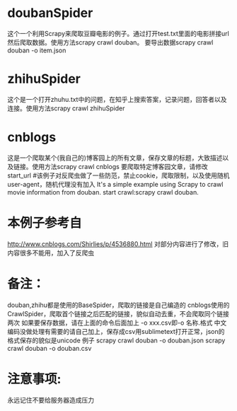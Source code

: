 # doubanSpider
这个一个利用Scrapy来爬取豆瓣电影的例子。通过打开test.txt里面的电影拼接url然后爬取数据。使用方法scrapy crawl douban。
要导出数据scrapy crawl douban -o item.json
# zhihuSpider
这个是一个打开zhuhu.txt中的问题，在知乎上搜索答案，记录问题，回答者以及连接。使用方法scrapy crawl zhihuSpider
# cnblogs
这是一个爬取某个(我自己的)博客园上的所有文章，保存文章的标题，大致描述以及链接。使用方法scrapy crawl cnblogs
要爬取特定博客园文章，请修改start_url
#该例子对反爬虫做了一些防范，禁止cookie，爬取限制，以及使用随机user-agent，随机代理没有加入
It's a simple example using Scrapy to crawl movie information from douban. start crawl:scrapy crawl douban.
# 本例子参考自
http://www.cnblogs.com/Shirlies/p/4536880.html
对部分内容进行了修改，旧内容很多不能用，加入了反爬虫
# 备注：
douban,zhihu都是使用的BaseSpider，爬取的链接是自己编造的
cnblogs使用的CrawlSpider，爬取首个链接之后匹配的链接，貌似自动去重，不会爬取同个链接两次
如果要保存数据，请在上面的命令后面加上 -o xxx.csv即-o 名称.格式
中文编码没做处理有需要的请自己加上，保存成csv用sublimetext打开正常，json的格式保存的貌似是unicode
例子
scrapy crawl douban -o douban.json
scrapy crawl douban -o douban.csv
# 注意事项:
永远记住不要给服务器造成压力

